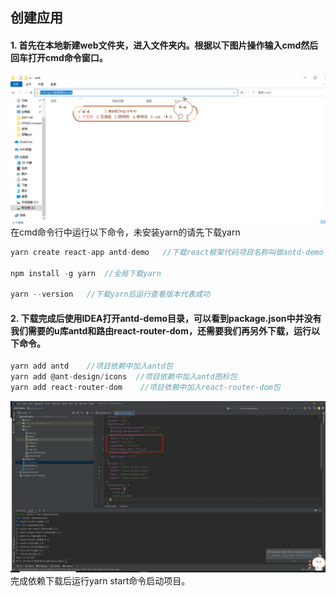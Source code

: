 ## 创建应用
 ####  1. 首先在本地新建web文件夹，进入文件夹内。根据以下图片操作输入cmd然后回车打开cmd命令窗口。
![img.png](img.png)
在cmd命令行中运行以下命令，未安装yarn的请先下载yarn

```js
yarn create react-app antd-demo   //下载react框架代码项目名称叫做antd-demo

npm install -g yarn  //全局下载yarn

yarn --version   //下载yarn后运行查看版本代表成功
```

####  2. 下载完成后使用IDEA打开antd-demo目录，可以看到package.json中并没有我们需要的u库antd和路由react-router-dom，还需要我们再另外下载，运行以下命令。
```js
yarn add antd    //项目依赖中加入antd包
yarn add @ant-design/icons  //项目依赖中加入antd图标包
yarn add react-router-dom    //项目依赖中加入react-router-dom包
```
![img_1.png](img_1.png)
完成依赖下载后运行yarn start命令启动项目。

